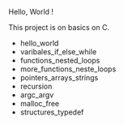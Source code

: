 Hello, World !

This project is on basics on C.

- hello_world
- varibales_if_else_while
- functions_nested_loops
- more_functions_neste_loops
- pointers_arrays_strings
- recursion
- argc_argv
- malloc_free
- structures_typedef
